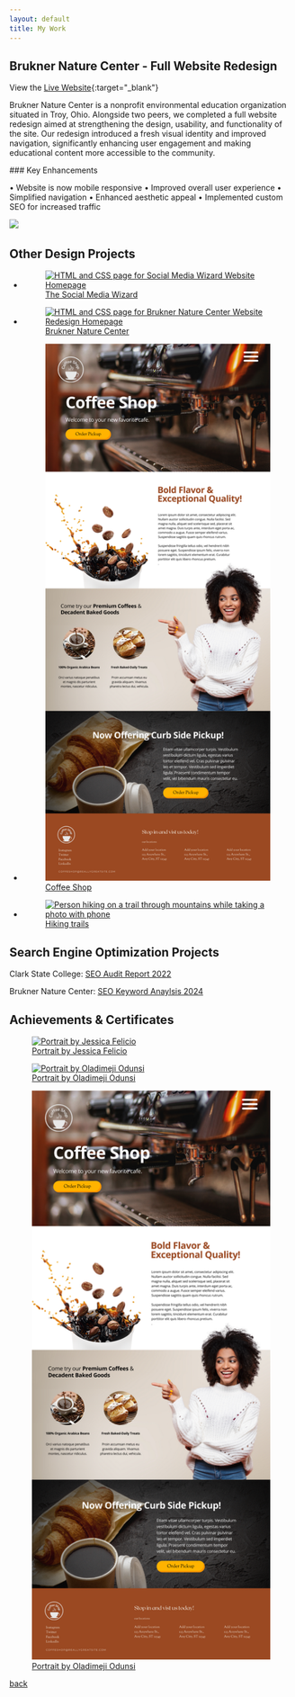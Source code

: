 ```yaml
---
layout: default
title: My Work
---
```


## Brukner Nature Center - Full Website Redesign
View the [Live Website](https://www.bruknernaturecenter.com/){:target="_blank"}

Brukner Nature Center is a nonprofit environmental education organization situated in Troy, Ohio. Alongside two peers, we completed a full website redesign aimed at strengthening the design, usability, and functionality of the site. Our redesign introduced a fresh visual identity and improved navigation, significantly enhancing user engagement and making educational content more accessible to the community.

<div class="floatdiv">
<div class="div1">
### Key Enhancements
	
•	Website is now mobile responsive
•	Improved overall user experience
•	Simplified navigation 
•	Enhanced aesthetic appeal
•	Implemented custom SEO for increased traffic
</div>

<div class="div2">
<img src="img/bruknerredesign/bruknerbirdvista.png">
</div>
</div>

## Other Design Projects
<div class="gallery-body">
<ul>
	<li>
		<a href="img/wizard.png" target="_blank">
			<figure>
				<img src='img/wizard.png' alt='HTML and CSS page for Social Media Wizard Website Homepage'>
				<figcaption>The Social Media Wizard</figcaption>
			</figure>
		</a>
	</li>
	<li>
		<a href="img/bruknerredesign2022.png" target="_blank">
			<figure>
				<img src='img/bruknerredesign2022.png' alt='HTML and CSS page for Brukner Nature Center Website Redesign Homepage'>
				<figcaption>Brukner Nature Center</figcaption>
			</figure>
		</a>
	</li>
	<li>
		<a href="img/coffeeshop.png" target="_blank">
			<figure>
				<img src='img/coffeeshop.png' alt='HTML and CSS page for a Coffee Shop Homepage'>
				<figcaption>Coffee Shop</figcaption>
			</figure>
		</a>
	</li>
	<li>
		<a href="">
			<figure>
				<img src='https://images.unsplash.com/photo-1568444438385-ece31a33ce78?crop=entropy&cs=tinysrgb&fit=max&fm=jpg&ixid=MnwxNDU4OXwwfDF8cmFuZG9tfHx8fHx8fHx8MTYzNDA1MjA5OA&ixlib=rb-1.2.1&q=80&w=400' alt='Person hiking on a trail through mountains while taking a photo with phone'>
				<figcaption>Hiking trails</figcaption>
			</figure>
		</a>
	</li>
</ul>
</div>

## Search Engine Optimization Projects
Clark State College: [SEO Audit Report 2022]()

Brukner Nature Center: [SEO Keyword Anaylsis 2024]()

## Achievements & Certificates

<div class="second-gallery">
		<a href="https://unsplash.com/@jeka_fe" target="_blank" class="gallery__link">
			<figure class="gallery__thumb">
				<img src="img/wizard.png" alt="Portrait by Jessica Felicio" class="gallery__image">
				<figcaption class="gallery__caption">Portrait by Jessica Felicio</figcaption>
			</figure>
		</a>

<a href="https://unsplash.com/@oladimeg" target="_blank" class="gallery__link">
			<figure class="gallery__thumb">
				<img src="img/bruknerredesign2022.png" alt="Portrait by Oladimeji Odunsi" class="gallery__image">
				<figcaption class="gallery__caption">Portrait by Oladimeji Odunsi</figcaption>
			</figure>
		</a>

<a href="https://unsplash.com/@oladimeg" target="_blank" class="gallery__link">
			<figure class="gallery__thumb">
				<img src="img/coffeeshop.png" alt="Portrait by Alex Perez" class="gallery__image">
				<figcaption class="gallery__caption">Portrait by Oladimeji Odunsi</figcaption>
			</figure>
		</a>
</div>

[back](./)
